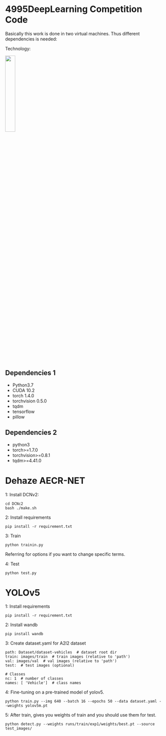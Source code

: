 # 4995DeepLearning Competition Code
Basically this work is done in two virtual machines. Thus different dependencies is needed:



Technology:

<img src="/1646925537653.jpg" width="25%">   



## Dependencies 1
* Python3.7
* CUDA 10.2
* torch 1.4.0
* torchvision 0.5.0
* tqdm
* tensorflow
* pillow
## Dependencies 2
* python3
* torch>=1.7.0
* torchvision>=0.8.1
* tqdm>=4.41.0


# Dehaze AECR-NET
1: Install DCNv2:
```
cd DCNc2
bash ./make.sh
```
2: Install requirements
```
pip install -r requirement.txt

```
3: Train
```
python trainin.py
```
Referring for options if you want to change specific terms.

4: Test
```
python test.py 
```
# YOLOv5
1: Install requirements
```
pip install -r requirement.txt
```
2: Install wandb
```
pip install wandb
```
3: Create dataset.yaml for A2I2 dataset 

```
path: Dataset/dataset-vehicles  # dataset root dir
train: images/train  # train images (relative to 'path')
val: images/val  # val images (relative to 'path')
test:  # test images (optional)

# Classes
nc: 1  # number of classes
names: [ 'Vehicle']  # class names
```

4: Fine-tuning on a pre-trained model of yolov5.
```
python train.py --img 640 --batch 16 --epochs 50 --data dataset.yaml --weights yolov5m.pt
```
 
5: After train, gives you weights of train and you should use them for test.
```
python detect.py --weights runs/train/exp1/weights/best.pt --source test_images/
```
